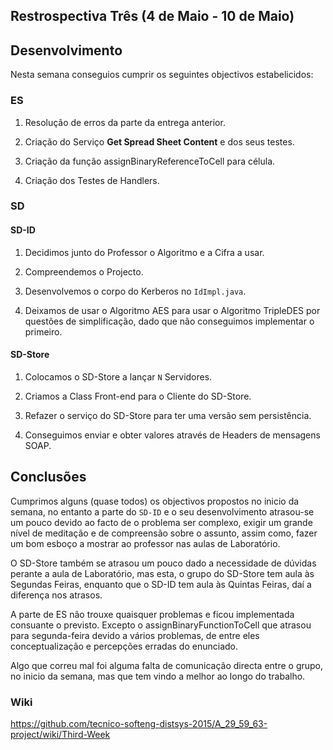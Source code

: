## Restrospectiva Três (4 de Maio - 10 de Maio)

## Desenvolvimento

Nesta semana conseguios cumprir os seguintes objectivos estabelicidos:

### ES

1) Resolução de erros da parte da entrega anterior.

2) Criação do Serviço **Get Spread Sheet Content** e dos seus testes.

3) Criação da função assignBinaryReferenceToCell para célula.

4) Criação dos Testes de Handlers.




### SD


#### SD-ID

1) Decidimos junto do Professor o Algoritmo e a Cifra a usar.

2) Compreendemos o Projecto.

3) Desenvolvemos o corpo do Kerberos no ``` IdImpl.java ```.

4) Deixamos de usar o Algoritmo AES para usar o Algoritmo TripleDES por questões de simplificação, dado que não conseguimos implementar o primeiro.


#### SD-Store

1) Colocamos o SD-Store a lançar ``` N ``` Servidores.

2) Criamos a Class Front-end para o Cliente do SD-Store.

3) Refazer o serviço do SD-Store para ter uma versão sem persistência.

4) Conseguimos enviar e obter valores através de Headers de mensagens SOAP.




## Conclusões

Cumprimos alguns (quase todos) os objectivos propostos no inicio da semana, no entanto a parte do ```SD-ID``` e o seu desenvolvimento atrasou-se um pouco devido ao facto de o problema ser complexo, exigir um grande nível de meditação e de compreensão sobre o assunto, assim como, fazer um bom esboço a mostrar ao professor nas aulas de Laboratório.

O SD-Store também se atrasou um pouco dado a necessidade de dúvidas perante a aula de Laboratório, mas esta, o grupo do SD-Store tem aula às Segundas Feiras, enquanto que o SD-ID tem aula às Quintas Feiras, daí a diferença nos atrasos.

A parte de ES não trouxe quaisquer problemas e ficou implementada consuante o previsto. Excepto o assignBinaryFunctionToCell que atrasou para segunda-feira devido a vários problemas, de entre eles conceptualização e percepções erradas do enunciado. 

Algo que correu mal foi alguma falta de comunicação directa entre o grupo, no inicio da semana, mas que tem vindo a melhor ao longo do trabalho.

### Wiki

https://github.com/tecnico-softeng-distsys-2015/A_29_59_63-project/wiki/Third-Week
